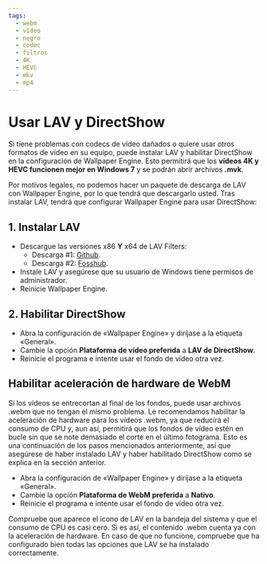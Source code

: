 ```yaml
---
tags:
  - webm
  - vídeo
  - negro
  - codec
  - filtros
  - 4K
  - HEVC
  - mkv
  - mp4
---
```


# Usar LAV y DirectShow
Si tiene problemas con codecs de vídeo dañados o quiere usar otros formatos de vídeo en su equipo, puede instalar LAV y habilitar DirectShow en la configuración de Wallpaper Engine. Esto permitirá que los **vídeos 4K y HEVC funcionen mejor en Windows 7** y se podrán abrir archivos **.mvk**.

Por motivos legales, no podemos hacer un paquete de descarga de LAV con Wallpaper Engine, por lo que tendrá que descargarlo usted. Tras instalar LAV, tendrá que configurar Wallpaper Engine para usar DirectShow:

## 1. Instalar LAV
* Descargue las versiones x86 **Y** x64 de LAV Filters:
  * Descarga #1: [Github](https://github.com/Nevcairiel/LAVFilters/releases).
  * Descarga #2: [Fosshub](https://www.fosshub.com/LAV-Filters.html).
* Instale LAV y asegúrese que su usuario de Windows tiene permisos de administrador.
* Reinicie Wallpaper Engine.

## 2. Habilitar DirectShow
* Abra la configuración de «Wallpaper Engine» y diríjase a la etiqueta «General».
* Cambie la opción **Plataforma de vídeo preferida** a **LAV de DirectShow**.
* Reinicie el programa e intente usar el fondo de vídeo otra vez.

## Habilitar aceleración de hardware de WebM
Si los vídeos se entrecortan al final de los fondos, puede usar archivos .webm que no tengan el mismo problema. Le recomendamos habilitar la aceleración de hardware para los vídeos .webm, ya que reducirá el consumo de CPU y, aun así, permitirá que los fondos de vídeo estén en bucle sin que se note demasiado el corte en el último fotograma. Esto es una continuación de los pasos mencionados anteriormente, así que asegúrese de haber instalado LAV y haber habilitado DirectShow como se explica en la sección anterior.
* Abra la configuración de «Wallpaper Engine» y diríjase a la etiqueta «General».
* Cambie la opción **Plataforma de WebM preferida** a **Nativo**.
* Reinicie el programa e intente usar el fondo de vídeo otra vez.

Compruebe que aparece el icono de LAV en la bandeja del sistema y que el consumo de CPU es casi cero. Si es así, el contenido .webm cuenta ya con la aceleración de hardware. En caso de que no funcione, compruebe que ha configurado bien todas las opciones que LAV se ha instalado correctamente.